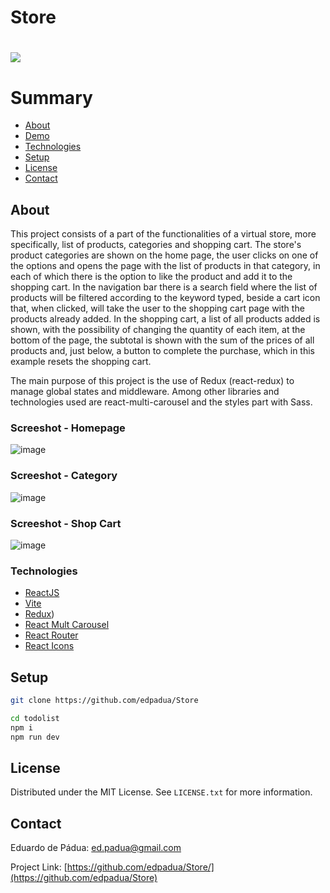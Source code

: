 # Store

<h1>
    <a href=""><img src="public/store-capture.gif"></a>
</h1>

# Summary

- [About](#about)
- [Demo](#-demo)
- [Technologies](#technologies)
- [Setup](#setup)
- [License](#license)
- [Contact](#contact)
 
## About

This project consists of a part of the functionalities of a virtual store, more specifically, list of products, categories and shopping cart. The store's product categories are shown on the home page, the user clicks on one of the options and opens the page with the list of products in that category, in each of which there is the option to like the product and add it to the shopping cart. In the navigation bar there is a search field where the list of products will be filtered according to the keyword typed, beside a cart icon that, when clicked, will take the user to the shopping cart page with the products already added. In the shopping cart, a list of all products added is shown, with the possibility of changing the quantity of each item, at the bottom of the page, the subtotal is shown with the sum of the prices of all products and, just below, a button to complete the purchase, which in this example resets the shopping cart.

The main purpose of this project is the use of Redux (react-redux) to manage global states and middleware. Among other libraries and technologies used are react-multi-carousel and the styles part with Sass.

### Screeshot - Homepage

![image](https://github.com/edpadua/Store/assets/4975360/19bea32e-bb84-477f-9937-11058150680e)

### Screeshot - Category

![image](https://github.com/edpadua/Store/assets/4975360/0d0c1a9e-b27e-4c88-8cb4-fd93ee0ed3e6)

### Screeshot - Shop Cart

![image](https://github.com/edpadua/Store/assets/4975360/a96bb182-cc1a-4d12-9024-4dbe7fbb809b)


### Technologies

- [ReactJS](https://reactjs.org)
- [Vite](https://vitejs.dev/guide/)
- [Redux](https://www.npmjs.com/package/react-redux))
- [React Mult Carousel](https://www.npmjs.com/package/react-multi-carousel)
- [React Router](https://www.npmjs.com/package/react-router-dom)
- [React Icons](https://react-icons.github.io/react-icons/)

## Setup

```bash
git clone https://github.com/edpadua/Store

cd todolist
npm i
npm run dev
```


## License

Distributed under the MIT License. See `LICENSE.txt` for more information.


## Contact

Eduardo de Pádua: ed.padua@gmail.com

Project Link: [https://github.com/edpadua/Store/](https://github.com/edpadua/Store) 
